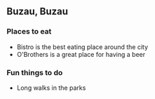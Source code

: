 ## Buzau, Buzau

### Places to eat

- Bistro is the best eating place around the city
- O'Brothers is a great place for having a beer

### Fun things to do

- Long walks in the parks
